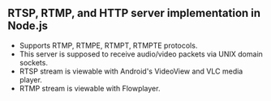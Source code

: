 ## RTSP, RTMP, and HTTP server implementation in Node.js

- Supports RTMP, RTMPE, RTMPT, RTMPTE protocols.
- This server is supposed to receive audio/video packets via UNIX domain sockets.
- RTSP stream is viewable with Android's VideoView and VLC media player.
- RTMP stream is viewable with Flowplayer.
